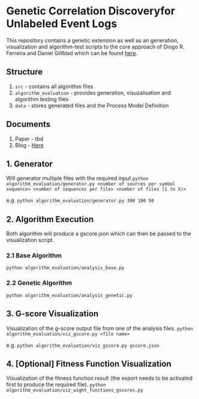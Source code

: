 # Genetic Correlation Discoveryfor Unlabeled Event Logs

This repository contains a genetic extension as well as an generation, visualization and algorithm-test scripts to the core approach of Diogo R. Ferreira and Daniel Gillblad which can be found [here](https://github.com/pscls/genetic-process-discovery/tree/master/src/base_files_original).


## Structure
1. `src` - contains all algorithm files
2. `algorithm_evaluation` - provides generation, visuzalisation and algorithm testing files
3. `data` - stores generated files and the Process Model Definition

## Documents
1. Paper - tbd
2. Blog - [Here](https://github.com/pscls/genetic-process-discovery/wiki/Blog)

## 1. Generator
Will generator multiple files with the required input 
```python algorithm_evaluation/generator.py <number of sources per symbol sequence> <number of sequences per file> <number of files (1 to X)>```

e.g. `python algorithm_evaluation/generator.py 300 100 50`

## 2. Algorithm Execution
Both algorithm will produce a gscore.json which can then be passed to the visualization script.

### 2.1 Base Algorithm
`python algorithm_evaluation/analysis_base.py`

### 2.2 Genetic Algorithm
`python algorithm_evaluation/analysis_genetic.py`

## 3. G-score Visualization
Visualization of the g-score output file from one of the analysis files.
`python algorithm_evaluation/viz_gscore.py <file name>`

e.g. `python algorithm_evaluation/viz_gscore.py gscore.json`

## 4. [Optional] Fitness Function Visualization
Visualization of the fitness function result (the export needs to be activated first to produce the required file).
`python algorithm_evaluation/viz_wight_functions_gscores.py`
